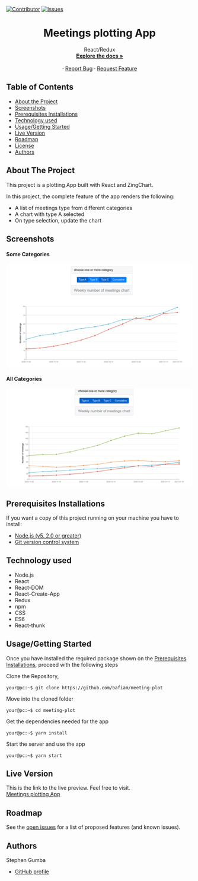 [![Contributor][contributor-shield]][contributor-url]
[![Issues][issues-shield]][issues-url]
<br />

<p align="center">
  <h1 align="center">Meetings plotting App </h1>
  <p align="center">
    React/Redux
    <br />
    <a href="https://github.com/bafiam/meeting-plot.git"><strong>Explore the docs »</strong></a>
    <br />
    <br />
    ·
    <a href="https://github.com/bafiam/meeting-plot/issues">Report Bug</a>
    ·
    <a href="https://github.com/bafiam/meeting-plot/issues">Request Feature</a>
  </p>
</p>

<!-- TABLE OF CONTENTS -->

## Table of Contents

- [About the Project](#about-the-project)
- [Screenshots](#screenshots)
- [Prerequisites Installations](#prerequisites-installations)
- [Technology used](#technology-used)
- [Usage/Getting Started](#how-to-Use)
- [Live Version](#live-version)
- [Roadmap](#roadmap)
- [License](#license)
- [Authors](#authors)

<!-- ABOUT THE PROJECT -->

## About The Project

This project is a plotting App built with React and ZingChart.

In this project, the complete feature of the app renders the following:

- A list of meetings type from different categories
- A chart with type A selected
- On type selection, update the chart

## Screenshots

#### Some Categories

<img src="./Screenshot-1.png" alt="screenshot1"/>

#### All Categories

<img src="./screenshot-2.png" alt="screenshot1"/>

## Prerequisites Installations

<p>If you want a copy of this project running on your machine you have to install:</p>

- <a href="https://nodejs.org/en/">Node.js (v5. 2.0 or greater)</a>
- <a href="https://git-scm.com/downloads">Git version control system</a>

## Technology used

- Node.js
- React
- React-DOM
- React-Create-App
- Redux
- npm
- CSS
- ES6
- React-thunk

## Usage/Getting Started

Once you have installed the required package shown on the [Prerequisites Installations](#required-installations), proceed with the following steps

Clone the Repository,

```Shell
your@pc:~$ git clone https://github.com/bafiam/meeting-plot
```

Move into the cloned folder

```Shell
your@pc:~$ cd meeting-plot
```

Get the dependencies needed for the app

```Shell
your@pc:~$ yarn install
```

Start the server and use the app

```Shell
your@pc:~$ yarn start
```

## Live Version

This is the link to the live preview. Feel free to visit.<br>
[Meetings plotting App](https://vibrant-jennings-158558.netlify.app/)<br>

<!-- ROADMAP -->

## Roadmap

See the [open issues](https://github.com/bafiam/meeting-plot/issues) for a list of proposed features (and known issues).

<!-- CONTACT -->

## Authors

Stephen Gumba

- [GitHub profile](https://github.com/bafiam)

<!-- MARKDOWN LINKS & IMAGES -->
<!-- https://www.markdownguide.org/basic-syntax/#reference-style-links -->

[contributor-shield]: https://img.shields.io/badge/Contributors-1-%2300ff00
[contributor-url]: https://github.com/bafiam/meeting-plot/graphs/contributors
[issues-shield]: https://img.shields.io/badge/issues-0-%2300ff00
[issues-url]: https://github.com/bafiam/meeting-plot/issues/
